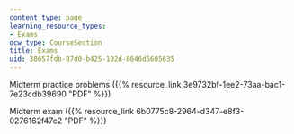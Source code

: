 ```yaml
---
content_type: page
learning_resource_types:
- Exams
ocw_type: CourseSection
title: Exams
uid: 38657fdb-87d0-b425-102d-8646d5605635
---
```


Midterm practice problems ({{% resource_link 3e9732bf-1ee2-73aa-bac1-7e23cdb39690 "PDF" %}})

Midterm exam ({{% resource_link 6b0775c8-2964-d347-e8f3-0276162f47c2 "PDF" %}})